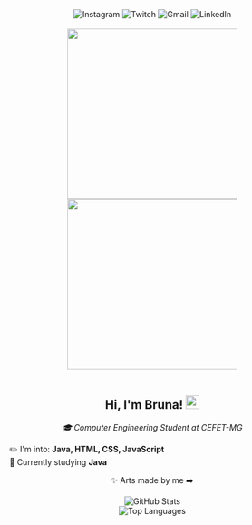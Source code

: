 <!-- Redes Sociais -->
<div align="center">
  <a href="https://www.instagram.com/br.c.m.c/" target="_blank" style="text-decoration: none;">
    <img src="https://img.shields.io/badge/Instagram-ffc0cb?style=for-the-badge&logo=instagram&logoColor=white" alt="Instagram" />
  </a>
  <a href="https://www.twitch.tv/picoledmilho" target="_blank" style="text-decoration: none;">
    <img src="https://img.shields.io/badge/Twitch-ffc0cb?style=for-the-badge&logo=twitch&logoColor=white" alt="Twitch" />
  </a>
  <a href="mailto:brunacastromorais@gmail.com" target="_blank" style="text-decoration: none;">
    <img src="https://img.shields.io/badge/Gmail-ffc0cb?style=for-the-badge&logo=gmail&logoColor=white" alt="Gmail" />
  </a>
  <a href="https://www.linkedin.com/in/brunamoraiscarvalho/" target="_blank" style="text-decoration: none;">
    <img src="https://img.shields.io/badge/LinkedIn-ffc0cb?style=for-the-badge&logo=linkedin&logoColor=white" alt="LinkedIn" />
  </a>
</div>

<br />

<!-- Imagens -->
<div align="center">
  <img src="https://github.com/BuruDAnette/BuruDAnette/blob/main/missBruna.gif" width="300" />
  <img src="https://github.com/BuruDAnette/BuruDAnette/blob/main/misterB.gif" width="300" />
</div>

<br />

<!-- Apresentação -->
<h2 align="center">Hi, I'm Bruna! <img src="https://github.githubassets.com/images/mona-whisper.gif" height="24" /></h2>

<p align="center"><em>🎓 Computer Engineering Student at CEFET-MG</em></p>


✏️ I'm into: **Java, HTML, CSS, JavaScript**
<br/>
🌱 Currently studying **Java**

<p align="center">✨ Arts made by me ➡️</p>

<!-- GitHub Stats e Contribuições -->
<div align="center">

  <!-- Total de contribuições -->
  <img src="https://github-readme-stats.vercel.app/api?username=BuruDAnette&show_icons=true&theme=default&bg_color=transparent&title_color=ff69b4&text_color=ff69b4&hide_border=true" alt="GitHub Stats" />

<br/>

  <!-- Linguagens mais usadas -->
  <img src="https://github-readme-stats.vercel.app/api/top-langs/?username=BuruDAnette&layout=compact&theme=default&bg_color=transparent&title_color=ff69b4&text_color=ff69b4&hide_border=true" alt="Top Languages" />

</div>
